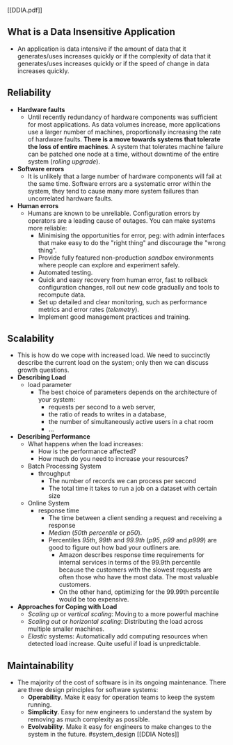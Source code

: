 [[DDIA.pdf]]
## What is a Data Insensitive Application

- An application is data intensive if the amount of data that it generates/uses increases quickly or if the complexity of data that it generates/uses increases quickly or if the speed of change in data increases quickly.

## Reliability

- **Hardware faults**
	- Until recently redundancy of hardware components was sufficient for most applications. As data volumes increase, more applications use a larger number of machines, proportionally increasing the rate of hardware faults. **There is a move towards systems that tolerate the loss of entire machines**. A system that tolerates machine failure can be patched one node at a time, without downtime of the entire system (_rolling upgrade_).
- **Software errors**
	- It is unlikely that a large number of hardware components will fail at the same time. Software errors are a systematic error within the system, they tend to cause many more system failures than uncorrelated hardware faults.
- **Human errors**
	- Humans are known to be unreliable. Configuration errors by operators are a leading cause of outages. You can make systems more reliable:
		- Minimising the opportunities for error, peg: with admin interfaces that make easy to do the "right thing" and discourage the "wrong thing".
		- Provide fully featured non-production _sandbox_ environments where people can explore and experiment safely.
		- Automated testing.
		- Quick and easy recovery from human error, fast to rollback configuration changes, roll out new code gradually and tools to recompute data.
		- Set up detailed and clear monitoring, such as performance metrics and error rates (_telemetry_).
		- Implement good management practices and training.

## Scalability
- This is how do we cope with increased load. We need to succinctly describe the current load on the system; only then we can discuss growth questions.
- **Describing Load**
	- load parameter
		- The best choice of parameters depends on the architecture of your system:
			- requests per second to a web server,
			- the ratio of reads to writes in a database,
			- the number of simultaneously active users in a chat room
			- ...
- **Describing Performance**
	- What happens when the load increases:
		- How is the performance affected?
		- How much do you need to increase your resources?
	- Batch Processing System
		- throughput
			- The number of records we can process per second
			- The total time it takes to run a job on a dataset with certain size
	- Online System
		- response time
			- The time between a client sending a request and receiving a response
			- _Median_ (_50th percentile_ or _p50_).
			- Percentiles _95th_, _99th_ and _99.9th_ (_p95_, _p99_ and _p999_) are good to figure out how bad your outliners are.
				- Amazon describes response time requirements for internal services in terms of the 99.9th percentile because the customers with the slowest requests are often those who have the most data. The most valuable customers.
				- On the other hand, optimizing for the 99.99th percentile would be too expensive.
- **Approaches for Coping with Load**
	- _Scaling up_ or _vertical scaling_: Moving to a more powerful machine
	- _Scaling out_ or _horizontal scaling_: Distributing the load across multiple smaller machines.
	- _Elastic_ systems: Automatically add computing resources when detected load increase. Quite useful if load is unpredictable.

## Maintainability
- The majority of the cost of software is in its ongoing maintenance. There are three design principles for software systems:
	- **Operability**. Make it easy for operation teams to keep the system running.
	- **Simplicity**. Easy for new engineers to understand the system by removing as much complexity as possible.
	- **Evolvability**. Make it easy for engineers to make changes to the system in the future.
#system_design
[[DDIA Notes]]
